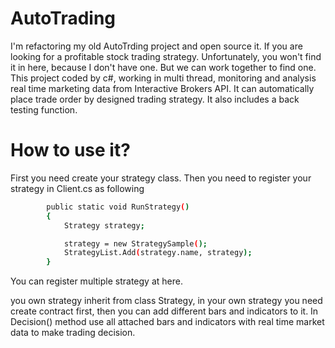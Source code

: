 # AutoTrading
I'm refactoring my old AutoTrding project and open source it.
If you are looking for a profitable stock trading strategy. Unfortunately, you won't find it in here, because I don't have one. But we can work together to find one.
This project coded by c#, working in multi thread, monitoring and analysis real time marketing data from Interactive Brokers API. It can automatically place trade order by designed trading strategy. It also includes a back testing function.


# How to use it?
First you need create your strategy class.
Then you need to register your strategy in Client.cs as  following
```sh
        public static void RunStrategy()
        {
            Strategy strategy;

            strategy = new StrategySample();
            StrategyList.Add(strategy.name, strategy);
        }
```
You can register multiple strategy at here.

you own strategy inherit from class Strategy, in your own strategy you need create contract first, then you can add different bars and indicators to it. In Decision() method use all attached bars and indicators with real time market data to make trading decision. 